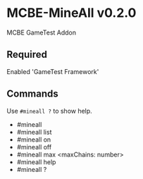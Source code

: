 # MCBE-MineAll v0.2.0
MCBE GameTest Addon

## Required
Enabled 'GameTest Framework'

## Commands
Use `#mineall ?` to show help.

* #mineall
* #mineall list
* #mineall on
* #mineall off
* #mineall max <maxChains: number>
* #mineall help
* #mineall ?

